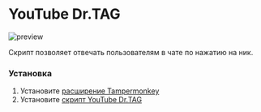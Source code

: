 # YouTube Dr.TAG
![preview](https://user-images.githubusercontent.com/18613872/183209950-40aee678-d034-4dde-b687-f03b117b0537.png)

Скрипт позволяет отвечать пользователям в чате по нажатию на ник.

### Установка
1. Установите [расширение Tampermonkey](https://www.tampermonkey.net/)
2. Установите [скрипт YouTube Dr.TAG](https://github.com/einarsnow/youtube-dr-tag/raw/main/youtube-dr-tag.user.js)
